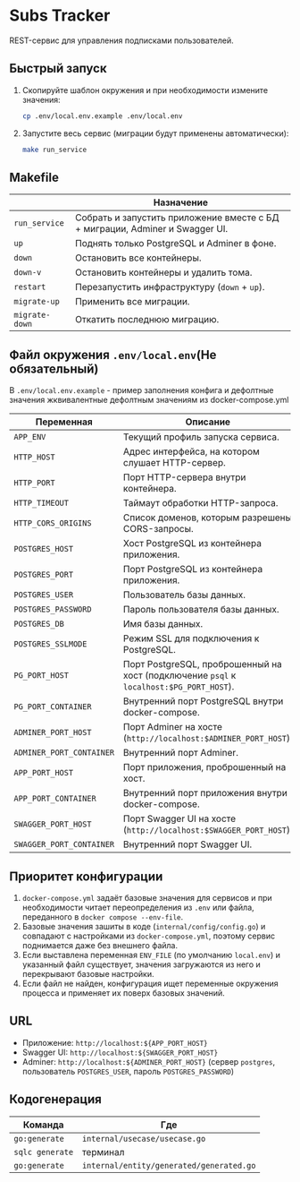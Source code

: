 # Subs Tracker

REST-сервис для управления подписками пользователей.

## Быстрый запуск

1. Скопируйте шаблон окружения и при необходимости измените значения:
   ```bash
   cp .env/local.env.example .env/local.env
   ```
2. Запустите весь сервис (миграции будут применены автоматически):
   ```bash
   make run_service
   ```

## Makefile

|                | Назначение                                                                   |
|----------------|------------------------------------------------------------------------------|
| `run_service`  | Собрать и запустить приложение вместе с БД + миграции, Adminer и Swagger UI. |
| `up`           | Поднять только PostgreSQL и Adminer в фоне.                                  |
| `down`         | Остановить все контейнеры.                                                   |
| `down-v`       | Остановить контейнеры и удалить тома.                                        |
| `restart`      | Перезапустить инфраструктуру (`down` + `up`).                                |
| `migrate-up`   | Применить все миграции.                                                      |
| `migrate-down` | Откатить последнюю миграцию.                                                 |

## Файл окружения `.env/local.env`(Не обязательный) 
В `.env/local.env.example` - пример заполнения конфига
и дефолтные значения жквивалентные дефолтным значениям из docker-compose.yml

| Переменная               | Описание                                                                                |
|--------------------------|-----------------------------------------------------------------------------------------|
| `APP_ENV`                | Текущий профиль запуска сервиса.                                                        |
| `HTTP_HOST`              | Адрес интерфейса, на котором слушает HTTP-сервер.                                       |
| `HTTP_PORT`              | Порт HTTP-сервера внутри контейнера.                                                    |
| `HTTP_TIMEOUT`           | Таймаут обработки HTTP-запроса.                                                         |
| `HTTP_CORS_ORIGINS`      | Список доменов, которым разрешены CORS-запросы.                                         |
| `POSTGRES_HOST`          | Хост PostgreSQL из контейнера приложения.                                               |
| `POSTGRES_PORT`          | Порт PostgreSQL из контейнера приложения.                                               |
| `POSTGRES_USER`          | Пользователь базы данных.                                                               |
| `POSTGRES_PASSWORD`      | Пароль пользователя базы данных.                                                        |
| `POSTGRES_DB`            | Имя базы данных.                                                                        |
| `POSTGRES_SSLMODE`       | Режим SSL для подключения к PostgreSQL.                                                 |
| `PG_PORT_HOST`           | Порт PostgreSQL, проброшенный на хост (подключение `psql` к `localhost:$PG_PORT_HOST`). |
| `PG_PORT_CONTAINER`      | Внутренний порт PostgreSQL внутри docker-compose.                                       |
| `ADMINER_PORT_HOST`      | Порт Adminer на хосте (`http://localhost:$ADMINER_PORT_HOST`).                          |
| `ADMINER_PORT_CONTAINER` | Внутренний порт Adminer.                                                                |
| `APP_PORT_HOST`          | Порт приложения, проброшенный на хост.                                                  |
| `APP_PORT_CONTAINER`     | Внутренний порт приложения внутри docker-compose.                                       |
| `SWAGGER_PORT_HOST`      | Порт Swagger UI на хосте (`http://localhost:$SWAGGER_PORT_HOST`).                       |
| `SWAGGER_PORT_CONTAINER` | Внутренний порт Swagger UI.                                                             |

## Приоритет конфигурации
1. `docker-compose.yml` задаёт базовые значения для сервисов и при необходимости читает переопределения из `.env` или файла, переданного в `docker compose --env-file`.
2. Базовые значения зашиты в коде (`internal/config/config.go`) и совпадают с настройками из `docker-compose.yml`, поэтому сервис поднимается даже без внешнего файла.
3. Если выставлена переменная `ENV_FILE` (по умолчанию `local.env`) и указанный файл существует, значения загружаются из него и перекрывают базовые настройки.
4. Если файл не найден, конфигурация ищет переменные окружения процесса и применяет их поверх базовых значений.

## URL

- Приложение: `http://localhost:${APP_PORT_HOST}`
- Swagger UI: `http://localhost:${SWAGGER_PORT_HOST}`
- Adminer: `http://localhost:${ADMINER_PORT_HOST}` (сервер `postgres`, пользователь `POSTGRES_USER`, пароль
  `POSTGRES_PASSWORD`)

## Кодогенерация

| Команда         | Где                                      |
|-----------------|------------------------------------------|
| `go:generate`   | `internal/usecase/usecase.go`            |
| `sqlc generate` | терминал                                 | 
| `go:generate`   | `internal/entity/generated/generated.go` |